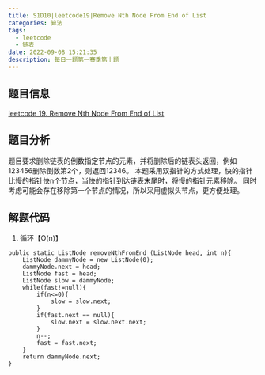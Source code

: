 ```yaml
---
title: S1D10|leetcode19|Remove Nth Node From End of List
categories: 算法
tags:
  - leetcode
  - 链表
date: 2022-09-08 15:21:35
description: 每日一题第一赛季第十题
---
```

## 题目信息
[leetcode 19. Remove Nth Node From End of List](https://leetcode.com/problems/remove-nth-node-from-end-of-list/)
## 题目分析
题目要求删除链表的倒数指定节点的元素，并将删除后的链表头返回，例如123456删除倒数第2个，则返回12346。
本题采用双指针的方式处理，快的指针比慢的指针快n个节点，当快的指针到达链表末尾时，将慢的指针元素移除。
同时考虑可能会存在移除第一个节点的情况，所以采用虚拟头节点，更方便处理。
## 解题代码

1. 循环【O(n)】
~~~
public static ListNode removeNthFromEnd (ListNode head, int n){
    ListNode dammyNode = new ListNode(0);
    dammyNode.next = head;
    ListNode fast = head;
    ListNode slow = dammyNode;
    while(fast!=null){
        if(n<=0){
            slow = slow.next;
        }
        if(fast.next == null){
            slow.next = slow.next.next;
        }
        n--;
        fast = fast.next;
    }
    return dammyNode.next;
}
~~~
